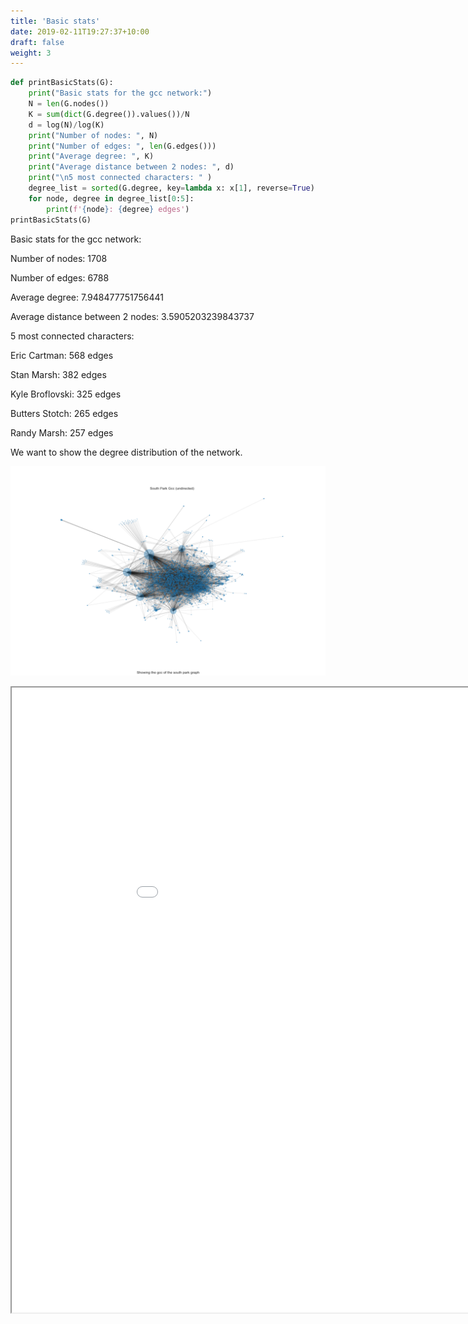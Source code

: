 ```yaml
---
title: 'Basic stats'
date: 2019-02-11T19:27:37+10:00
draft: false
weight: 3
---
```


```py
def printBasicStats(G):
    print("Basic stats for the gcc network:")
    N = len(G.nodes())
    K = sum(dict(G.degree()).values())/N
    d = log(N)/log(K)
    print("Number of nodes: ", N)
    print("Number of edges: ", len(G.edges()))
    print("Average degree: ", K)
    print("Average distance between 2 nodes: ", d)
    print("\n5 most connected characters: " )
    degree_list = sorted(G.degree, key=lambda x: x[1], reverse=True)
    for node, degree in degree_list[0:5]:
        print(f'{node}: {degree} edges')
printBasicStats(G)
```
Basic stats for the gcc network:

Number of nodes:  1708

Number of edges:  6788

Average degree:  7.948477751756441

Average distance between 2 nodes:  3.5905203239843737

5 most connected characters: 

Eric Cartman: 568 edges

Stan Marsh: 382 edges

Kyle Broflovski: 325 edges

Butters Stotch: 265 edges

Randy Marsh: 257 edges

We want to show the degree distribution of the network.

![GCC](/GCC.png)
<div align="center">
<iframe src="bokeh.html" width=1000px height=1000px></iframe>
</div>